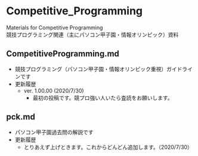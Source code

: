 # Competitive_Programming
Materials for Competitive Programming  
競技プログラミング関連（主にパソコン甲子園・情報オリンピック）資料

## CompetitiveProgramming.md
- 競技プログラミング（パソコン甲子園・情報オリンピック重視）ガイドラインです
- 更新履歴
  - ver. 1.00.00 (2020/7/30)  
    - 最初の投稿です。競プロ強い人いたら査読をお願いします。
    
## pck.md
- パソコン甲子園過去問の解説です
- 更新履歴
  - とりあえず上げときます。これからどんどん追加します。（2020/7/30）

